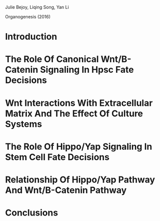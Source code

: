 Julie Bejoy, Liqing Song, Yan Li

Organogenesis (2016)

# Introduction
# The Role Of Canonical Wnt/Β-Catenin Signaling In Hpsc Fate Decisions

# Wnt Interactions With Extracellular Matrix And The Effect Of Culture Systems

# The Role Of Hippo/Yap Signaling In Stem Cell Fate Decisions

# Relationship Of Hippo/Yap Pathway And Wnt/Β-Catenin Pathway

# Conclusions

